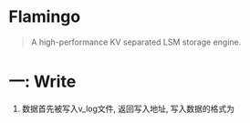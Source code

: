 # Flamingo
> A high-performance KV separated LSM storage engine.

# 一: Write
1. 数据首先被写入v_log文件, 返回写入地址, 写入数据的格式为

